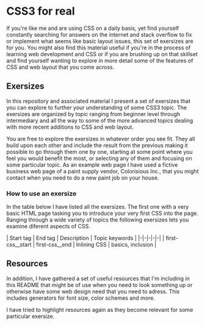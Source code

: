 # CSS3 for real

If you're like me and are using CSS on a daily basis, yet find yourself constantly searching for answers on the internet and stack overflow to fix or implement what seems like basic layout issues, this set of exersizes are for you. 
You might also find this material useful if you're in the process of learning web development and CSS or if you are brushing up on that skillset and find yourself wanting to explore in more detail some of the features of CSS and web layout that you come across.

## Exersizes

In this repository and associated material I present a set of exersizes that you can explore to further your understanding of some CSS3 topic. The exersizes are organized by topic ranging from beginner level through intermediary and all the way to some of the more advanced topics dealing with more recent additions to CSS and web layout.

You are free to explore the exersizes in whatever order you see fit. 
They all build upon each other and include the result from the previous making it possible to go through them one by one, starting at some point where you feel you would benefit the most, or selecting any of them and focusing on some particular topic.
As an example web page I have used a fictive business web page of a paint supply vendor, Colorisious Inc., that you might contact when you need to do a new paint job on your house.

### How to use an exersize

In the table below I have listed all the exersizes. The first one with a very basic HTML page tasking you to introduce your very first CSS into the page. Ranging through a wide variety of topics the following exersizes lets you examine diferent aspects of CSS.

| Start tag | End tag | Description | Topic keywords |
|-|-|-|-|-|
| first-css__start | first-css__end | Inlining CSS | basics, inclusion |

## Resources

In addition, I have gathered a set of useful resources that I'm including in this README that might be of use when you need to look something up or otherwise have some web design need that you need to adress. This includes generators for font size, color schemes and more.

I have tried to highlight resources again as they become relevant for some particular exersize.

